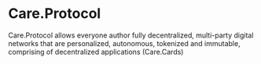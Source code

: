 # Care.Protocol

Care.Protocol allows everyone author fully decentralized, multi-party digital networks that are personalized, autonomous, tokenized and immutable, comprising of decentralized applications (Care.Cards)
